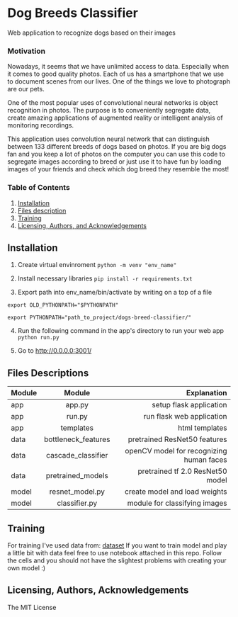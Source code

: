 # Dog Breeds Classifier
Web application to recognize dogs based on their images

### Motivation
Nowadays, it seems that we have unlimited access to data. Especially when it comes to good quality photos. Each of us has a smartphone that we use to document scenes from our lives. One of the things we love to photograph are our pets.

One of the most popular uses of convolutional neural networks is object recognition in photos. The purpose is to conveniently segregate data, create amazing applications of augmented reality or intelligent analysis of monitoring recordings.

This application uses convolution neural network that can distinguish between 133 different breeds of dogs based on photos.
If you are big dogs fan and you keep a lot of photos on the computer you can use this code to segregate images according to breed or just use it to have fun by loading images of your friends and check which dog breed they resemble the most!


### Table of Contents

1. [Installation](#installation)
2. [Files description](#files)
3. [Training](#training)
4. [Licensing, Authors, and Acknowledgements](#licensing)

## Installation <a name="installation"></a>

1. Create virtual envinroment 
`python -m venv "env_name"`

2. Install necessary libraries
`pip install -r requirements.txt`

3. Export path into env_name/bin/activate by writing on a top of a file

`export OLD_PYTHONPATH="$PYTHONPATH"`

`export PYTHONPATH="path_to_project/dogs-breed-classifier/"`

4. Run the following command in the app's directory to run your web app
    `python run.py`

5. Go to http://0.0.0.0:3001/

## Files Descriptions <a name="files"></a>

| Module        | Module           | Explanation  |
| ------------- |:-------------:| -----:|
| app           | app.py         | setup flask application |
| app           | run.py         | run flask web application |
| app           | templates      | html templates |
| data          | bottleneck_features| pretrained ResNet50 features |
| data          | cascade_classifier| openCV model for recognizing human faces |
| data          | pretrained_models| pretrained tf 2.0 ResNet50 model |
| model        | resnet_model.py| create model and load weights |
| model        | classifier.py| module for classifying images |

## Training<a name="training"></a>
For training I've used data from: <a href="https://s3-us-west-1.amazonaws.com/udacity-aind/dog-project/dogImages.zip" class="text-white">dataset</a>
If you want to train model and play a little bit with data feel free to use notebook
attached in this repo. Follow the cells and you should not have the slightest problems with creating your own model :)

## Licensing, Authors, Acknowledgements<a name="licensing"></a>
The MIT License
